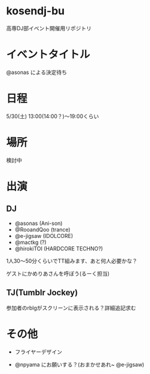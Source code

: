 kosendj-bu
==========

高専DJ部イベント開催用リポジトリ

# イベントタイトル
@asonas による決定待ち

# 日程
5/30(土) 13:00(14:00？)〜19:00くらい

# 場所
検討中

# 出演
## DJ
* @asonas (Ani-son)
* @RooandQoo (trance)
* @e-jigsaw (IDOLCORE)
* @mactkg (?)
* @hirokiTOI (HARDCORE TECHNO?)

1人30〜50分くらいでTT組みます、あと何人必要かな？

ゲストにかめりあさんを呼ぼう(るーく担当)

## TJ(Tumblr Jockey)
参加者のrblgがスクリーンに表示される？詳細追記求む

# その他
* フライヤーデザイン
 - @npyama にお願いする？(おまかせあれ~ @e-jigsaw)


